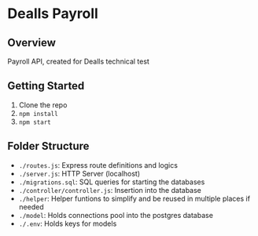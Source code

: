 # Dealls Payroll

## Overview
Payroll API, created for Dealls technical test

## Getting Started
1. Clone the repo
2. `npm install`
3. `npm start`

## Folder Structure
- `./routes.js`: Express route definitions and logics
- `./server.js`: HTTP Server (localhost)
- `./migrations.sql`: SQL queries for starting the databases
- `./controller/controller.js`: Insertion into the database
- `./helper`: Helper funtions to simplify and be reused in multiple places if needed
- `./model`: Holds connections pool into the postgres database
- `./.env`: Holds keys for models